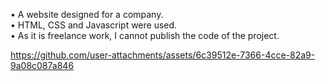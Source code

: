 • A website designed for a company.   
• HTML, CSS and Javascript were used.   
• As it is freelance work, I cannot publish the code of the project. 

https://github.com/user-attachments/assets/6c39512e-7366-4cce-82a9-9a08c087a846

